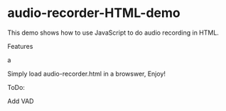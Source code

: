 # audio-recorder-HTML-demo

This demo shows how to use JavaScript to do audio recording in HTML.

Features 

  a

Simply load audio-recorder.html in a browswer, Enjoy!

ToDo:
   
   Add VAD
